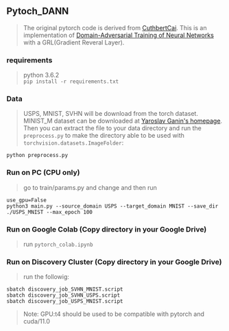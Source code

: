 ## Pytoch_DANN
> The original pytorch code is derived from [CuthbertCai][1]. 
> This is an implementation of [Domain-Adversarial Training of Neural Networks][2]  
> with a GRL(Gradient Reveral Layer). 

### requirements
> python 3.6.2  
> `pip install -r requirements.txt`

### Data
> USPS, MNIST, SVHN will be download from the torch dataset. 
> MINIST_M dataset can be downloaded at [Yaroslav Ganin's homepage][3]. 
> Then you can extract the file to your data directory and run the `preprocess.py` 
> to make the directory able to be used with  
> `torchvision.datasets.ImageFolder`:
```
python preprocess.py
```

### Run on PC (CPU only)
> go to train/params.py and change and then run
```
use_gpu=False
python3 main.py --source_domain USPS --target_domain MNIST --save_dir ./USPS_MNIST --max_epoch 100
```

### Run on Google Colab (Copy directory in your Google Drive)
> run `pytorch_colab.ipynb`

### Run on Discovery Cluster (Copy directory in your Google Drive)
> run the followig:
```
sbatch discovery_job_SVHN_MNIST.script
sbatch discovery_job_SVHN_USPS.script
sbatch discovery_job_USPS_MNIST.script
```
> Note: GPU:t4 should be used to be compatible with pytorch and cuda/11.0



[1]:https://github.com/CuthbertCai/pytorch_DANN
[2]:https://arxiv.org/pdf/1505.07818.pdf
[3]:http://yaroslav.ganin.net/
